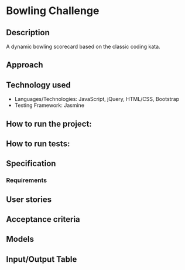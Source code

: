 
Bowling Challenge
=================

## Description
A dynamic bowling scorecard based on the classic coding kata.

## Approach

## Technology used
- Languages/Technologies: JavaScript, jQuery, HTML/CSS, Bootstrap
- Testing Framework: Jasmine

## How to run the project:

## How to run tests:

## Specification

### Requirements

## User stories

## Acceptance criteria

## Models

## Input/Output Table
